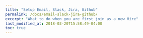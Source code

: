 ```yaml
---
title: "Setup Email, Slack, Jira, Github"
permalink: /docs/email-slack-jira-github/
excerpt: "What to do when you are first join as a new Hire"
last_modified_at: 2018-03-20T15:58:49-04:00
toc: true
---
```

